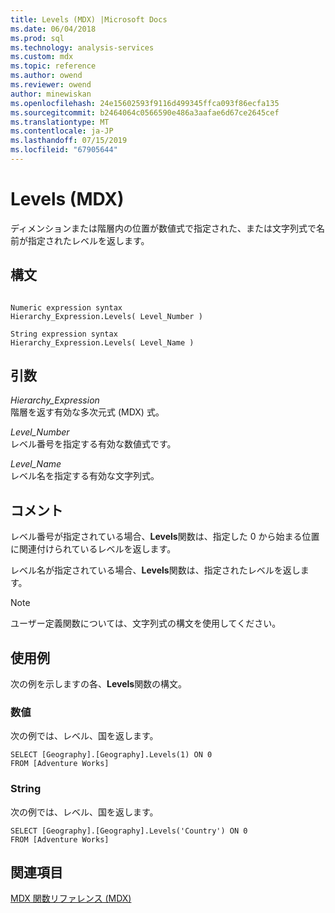 ```yaml
---
title: Levels (MDX) |Microsoft Docs
ms.date: 06/04/2018
ms.prod: sql
ms.technology: analysis-services
ms.custom: mdx
ms.topic: reference
ms.author: owend
ms.reviewer: owend
author: minewiskan
ms.openlocfilehash: 24e15602593f9116d499345ffca093f86ecfa135
ms.sourcegitcommit: b2464064c0566590e486a3aafae6d67ce2645cef
ms.translationtype: MT
ms.contentlocale: ja-JP
ms.lasthandoff: 07/15/2019
ms.locfileid: "67905644"
---
```

# <a name="levels-mdx"></a>Levels (MDX)


  ディメンションまたは階層内の位置が数値式で指定された、または文字列式で名前が指定されたレベルを返します。  
  
## <a name="syntax"></a>構文  
  
```  
  
Numeric expression syntax  
Hierarchy_Expression.Levels( Level_Number )  
  
String expression syntax  
Hierarchy_Expression.Levels( Level_Name )  
```  
  
## <a name="arguments"></a>引数  
 *Hierarchy_Expression*  
 階層を返す有効な多次元式 (MDX) 式。  
  
 *Level_Number*  
 レベル番号を指定する有効な数値式です。  
  
 *Level_Name*  
 レベル名を指定する有効な文字列式。  
  
## <a name="remarks"></a>コメント  
 レベル番号が指定されている場合、**Levels**関数は、指定した 0 から始まる位置に関連付けられているレベルを返します。  
  
 レベル名が指定されている場合、**Levels**関数は、指定されたレベルを返します。  
  
> [!NOTE]  
>  ユーザー定義関数については、文字列式の構文を使用してください。  
  
## <a name="examples"></a>使用例  
 次の例を示しますの各、**Levels**関数の構文。  
  
### <a name="numeric"></a>数値  
 次の例では、レベル、国を返します。  
  
```  
SELECT [Geography].[Geography].Levels(1) ON 0  
FROM [Adventure Works]  
```  
  
### <a name="string"></a>String  
 次の例では、レベル、国を返します。  
  
```  
SELECT [Geography].[Geography].Levels('Country') ON 0  
FROM [Adventure Works]  
```  
  
## <a name="see-also"></a>関連項目  
 [MDX 関数リファレンス &#40;MDX&#41;](../mdx/mdx-function-reference-mdx.md)  
  
  

